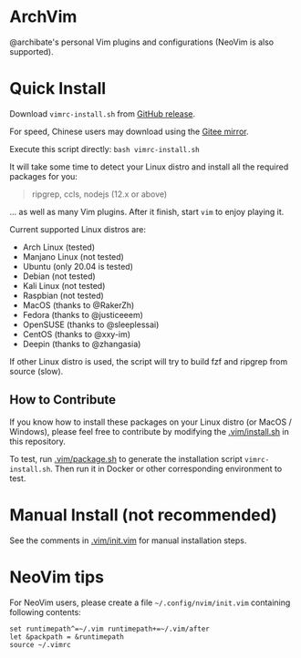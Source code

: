 # ArchVim

@archibate's personal Vim plugins and configurations (NeoVim is also supported).

# Quick Install

Download `vimrc-install.sh` from [GitHub release](https://github.com/archibate/vimrc/releases).

For speed, Chinese users may download using the [Gitee mirror](https://gitee.com/archibate/vimrc/releases).

Execute this script directly: `bash vimrc-install.sh`

It will take some time to detect your Linux distro and install all the required packages for you:

> ripgrep, ccls, nodejs (12.x or above)

... as well as many Vim plugins. After it finish, start `vim` to enjoy playing it.

Current supported Linux distros are:

- Arch Linux (tested)
- Manjano Linux (not tested)
- Ubuntu (only 20.04 is tested)
- Debian (not tested)
- Kali Linux (not tested)
- Raspbian (not tested)
- MacOS (thanks to @RakerZh)
- Fedora (thanks to @justiceeem)
- OpenSUSE (thanks to @sleeplessai)
- CentOS (thanks to @xxy-im)
- Deepin (thanks to @zhangasia)

If other Linux distro is used, the script will try to build fzf and ripgrep from source (slow).

## How to Contribute

If you know how to install these packages on your Linux distro (or MacOS / Windows), please feel
free to contribute by modifying the [.vim/install.sh](.vim/install.sh) in this repository.

To test, run [.vim/package.sh](.vim/package.sh) to generate the installation script `vimrc-install.sh`.
Then run it in Docker or other corresponding environment to test.

# Manual Install (not recommended)

See the comments in [.vim/init.vim](.vim/init.vim) for manual installation steps.

# NeoVim tips

For NeoVim users, please create a file `~/.config/nvim/init.vim` containing following contents:

```vim
set runtimepath^=~/.vim runtimepath+=~/.vim/after
let &packpath = &runtimepath
source ~/.vimrc
```
